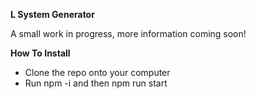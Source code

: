 **L System Generator**

A small work in progress, more information coming soon!

**How To Install**

* Clone the repo onto your computer
* Run npm -i and then npm run start
